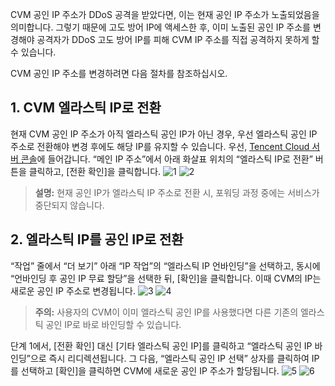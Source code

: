 CVM 공인 IP 주소가 DDoS 공격을 받았다면, 이는 현재 공인 IP 주소가 노출되었음을 의미합니다. 그렇기 때문에 고도 방어 IP에 액세스한 후, 이미 노출된 공인 IP 주소를 변경해야 공격자가 DDoS 고도 방어 IP를 피해 CVM IP 주소를 직접 공격하지 못하게 할 수 있습니다.

CVM 공인 IP 주소를 변경하려면 다음 절차를 참조하십시오.

## 1. CVM 엘라스틱 IP로 전환
현재 CVM 공인 IP 주소가 아직 엘라스틱 공인 IP가 아닌 경우, 우선 엘라스틱 공인 IP 주소로 전환해야 변경 후에도 해당 IP를 유지할 수 있습니다.
우선, [Tencent Cloud 서버 콘솔](https://console.cloud.tencent.com/cvm/overview)에 들어갑니다. “메인 IP 주소”에서 아래 화살표 위치의 “엘라스틱 IP로 전환” 버튼을 클릭하고, [전환 확인]을 클릭합니다.
![1](https://main.qcloudimg.com/raw/18d59c18c992049559da8e121559123f.png)
![2](https://main.qcloudimg.com/raw/ce5aff975b8a4fb5b100bba5250201cc.png)
>**설명:**
>현재 공인 IP가 엘라스틱 IP 주소로 전환 시, 포워딩 과정 중에는 서비스가 중단되지 않습니다.

## 2. 엘라스틱 IP를 공인 IP로 전환
“작업” 줄에서 “더 보기” 아래 “IP 작업”의 “엘라스틱 IP 언바인딩”을 선택하고, 동시에 “언바인딩 후 공인 IP 무료 할당”을 선택한 뒤, [확인]을 클릭합니다. 이때 CVM의 IP는 새로운 공인 IP 주소로 변경됩니다.
![3](https://main.qcloudimg.com/raw/8a503b56aee15271f543ce5b9039b4bb.png)
![4](https://main.qcloudimg.com/raw/af8189d0a62fda6d3415fd4f21c73afa.png)

>**주의:**
>사용자의 CVM이 이미 엘라스틱 공인 IP를 사용했다면 다른 기존의 엘라스틱 공인 IP로 바로 바인딩할 수 있습니다.

단계 1에서, [전환 확인] 대신 [기타 엘라스틱 공인 IP]를 클릭하고 “엘라스틱 공인 IP 바인딩”으로 즉시 리디렉션됩니다. 그 다음, “엘라스틱 공인 IP 선택” 상자를 클릭하여 IP를 선택하고 [확인]을 클릭하면 CVM에 새로운 공인 IP 주소가 할당됩니다.
![5](https://main.qcloudimg.com/raw/0773396549ae77e8edf69cb590f0dc84.png)
![6](https://main.qcloudimg.com/raw/b8f36a086baed36de888ee94f4aead1e.png)
